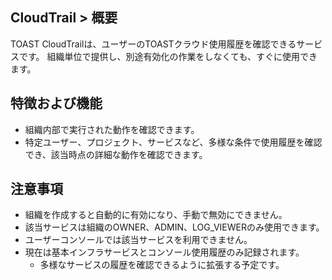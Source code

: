 ﻿## CloudTrail > 概要

TOAST CloudTrailは、ユーザーのTOASTクラウド使用履歴を確認できるサービスです。
組織単位で提供し、別途有効化の作業をしなくても、すぐに使用できます。

## 特徴および機能
* 組織内部で実行された動作を確認できます。
* 特定ユーザー、プロジェクト、サービスなど、多様な条件で使用履歴を確認でき、該当時点の詳細な動作を確認できます。

## 注意事項
* 組織を作成すると自動的に有効になり、手動で無効にできません。
* 該当サービスは組織のOWNER、ADMIN、LOG_VIEWERのみ使用できます。
* ユーザーコンソールでは該当サービスを利用できません。
* 現在は基本インフラサービスとコンソール使用履歴のみ記録されます。
  * 多様なサービスの履歴を確認できるように拡張する予定です。


